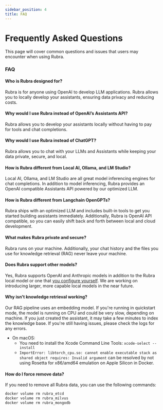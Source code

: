 ```yaml
---
sidebar_position: 4
title: FAQ
---
```


# Frequently Asked Questions

This page will cover common questions and issues that users may encounter when using Rubra.

### FAQ

#### Who is Rubra designed for?
Rubra is for anyone using OpenAI to develop LLM applications. Rubra allows you to locally develop your assistants, ensuring data privacy and reducing costs.

#### Why would I use Rubra instead of OpenAI’s Assistants API?
Rubra allows you to develop your assistants locally without having to pay for tools and chat completions.

#### Why would I use Rubra instead of ChatGPT?
Rubra allows you to chat with your LLMs and Assistants while keeping your data private, secure, and local.

#### How is Rubra different from Local AI, Ollama, and LM Studio?
Local AI, Ollama, and LM Studio are all great model inferencing engines for chat completions. In addition to model inferencing, Rubra provides an OpenAI compatible Assistants API powered by our optimized LLM.

#### How is Rubra different from Langchain OpenGPTs?
Rubra ships with an optimized LLM and includes built-in tools to get you started building assistants immediately. Additionally, Rubra is OpenAI API compatible, so you can easily shift back and forth between local and cloud development.

#### What makes Rubra private and secure?
Rubra runs on your machine. Additionally, your chat history and the files you use for knowledge retrieval (RAG) never leave your machine.

#### Does Rubra support other models?
Yes, Rubra supports OpenAI and Anthropic models in addition to the Rubra local model or one that [you configure yourself](https://github.com/acorn-io/rubra/tree/main/deploy_local_llm). We are working on introducing larger, more capable local models in the near future.

#### Why isn't knowledge retrieval working?
Our RAG pipeline uses an embedding model. If you're running in quickstart mode, the model is running on CPU and could be very slow, depending on machine. If you just created the assistant, it may take a few minutes to index the knowledge base. If you're still having issues, please check the logs for any errors.

* On macOS:
  * You need to install the Xcode Command Line Tools: `xcode-select --install`
  * ```ImportError: libtorch_cpu.so: cannot enable executable stack as shared object requires: Invalid argument``` can be resolved by not using Rosetta for x86/amd64 emulation on Apple Silicon in Docker.

#### How do I force remove data?

If you need to remove all Rubra data, you can use the following commands:

```bash
docker volume rm rubra_etcd
docker volume rm rubra_milvus
docker volume rm rubra_mongodb
```
